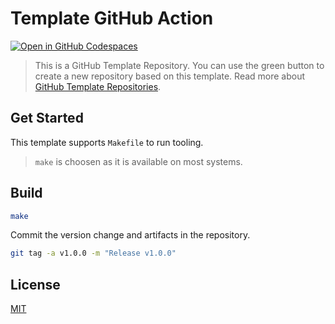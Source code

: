 # Template GitHub Action

[![Open in GitHub Codespaces](https://github.com/codespaces/badge.svg)](https://codespaces.new/katallaxie/template-action?quickstart=1)

> This is a GitHub Template Repository. You can use the green button to create a new repository based on this template. Read more about [GitHub Template Repositories](https://help.github.com/en/github/creating-cloning-and-archiving-repositories/creating-a-repository-from-a-template).

## Get Started

This template supports `Makefile` to run tooling.

> `make` is choosen as it is available on most systems.

## Build

```bash
make
```

Commit the version change and artifacts in the repository.

```bash
git tag -a v1.0.0 -m "Release v1.0.0"
```

## License

[MIT](/LICENSE)